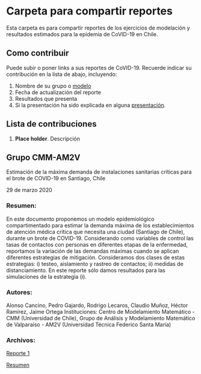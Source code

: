 # Carpeta para compartir reportes

Esta carpeta es para compartir reportes de los ejercicios de modelación y resultados estimados para la epidemia de CoVID-19 en Chile.
 
## Como contribuir

Puede subir o poner links a sus reportes de CoVID-19. Recuerde indicar su contribución en la lista de abajo, incluyendo:

 1. Nombre de su grupo o [modelo](modelos/)
 2. Fecha de actualización del reporte
 3. Resultados que presenta
 4. Si la presentación ha sido explicada en alguna [presentación](presentaciones/).

## Lista de contribuciones

 1. **Place holder**. Descripción
 
## Grupo CMM-AM2V

Estimación de la máxima demanda de instalaciones sanitarias críticas
para el brote de COVID-19 en Santiago, Chile

29 de marzo 2020

### Resumen:

 En este documento proponemos un modelo epidemiológico compartimentado para
estimar la demanda máxima de los establecimientos de atención médica crítica que necesita
una ciudad (Santiago de Chile), durante un brote de COVID-19. Considerando como variables de
control las tasas de contactos con personas en diferentes etapas de la enfermedad, reportamos
la variación de las demandas máximas cuando se aplican diferentes estrategias de mitigación.
Consideramos dos clases de estas estrategias: i) testeo, aislamiento y rastreo de contactos; ii)
medidas de distanciamiento. En este reporte sólo damos resultados para las simulaciones de la
estrategia (i).

### Autores:  

Alonso Cancino, Pedro Gajardo, Rodrigo Lecaros, Claudio Muñoz, Héctor Ramírez, Jaime Ortega
Instituciones: Centro de Modelamiento Matemático - CMM (Universidad de Chile), Grupo de Análisis y Modelamiento Matemático de Valparaíso - AM2V (Universidad Técnica Federico Santa María)

### Archivos:

[Reporte 1](Reporte1_CMM_AM2V.pdf)

[Resumen](COVID-19_Reporte1_CMM_AM2V_resumen_es.pdf)